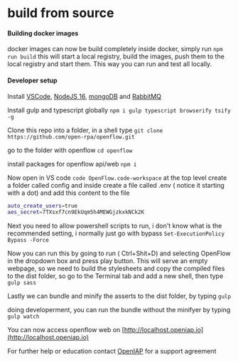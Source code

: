 # build from source

#### Building docker images
docker images can now be build completely inside docker, simply run
`npm run build`
this will start a local registry, build the images, push them to the local registry and start them. This way you can run and test all locally.

#### Developer setup

Install [VSCode](https://code.visualstudio.com/download), [NodeJS 16](https://nodejs.org/en/download/), [mongoDB](https://www.mongodb.com/download-center/community) and [RabbitMQ](https://www.rabbitmq.com/download.html)

Install gulp and typescript globally
`npm i gulp typescript browserify tsify -g`

Clone this repo into a folder, in a shell type
`git clone https://github.com/open-rpa/openflow.git`

go to the folder with openflow
`cd openflow`

install packages for openflow api/web
`npm i`

Now open in VS code
`code OpenFlow.code-workspace`
at the top level create a folder called config and inside create a file called .env ( notice it starting with a dot)
and add this content to the file

```bash
auto_create_users=true
aes_secret=7TXsxf7cn9EkUqm5h4MEWGjzkxkNCk2K
```
Next you need to allow powershell scripts to run, i don't know what is the recommended setting, i normally just go with bypass
`Set-ExecutionPolicy Bypass -Force`

Now you can run this by going to run ( Ctrl+Shit+D) and selecting OpenFlow in the dropdown box and press play button.
This will serve an empty webpage, so we need to build the stylesheets and copy the compiled files to the dist folder, so go to the Terminal tab and add a new shell, then type
`gulp sass`

Lastly we can bundle and minify the asserts to the dist folder, by typing
`gulp`

doing developerment, you can run the bundle without the minifyer by typing
`gulp watch`

You can now access openflow web on [http://localhost.openiap.io](http://localhost.openiap.io) 

For further help or education contact [OpenIAP](https://openiap.io/) for a support agreement